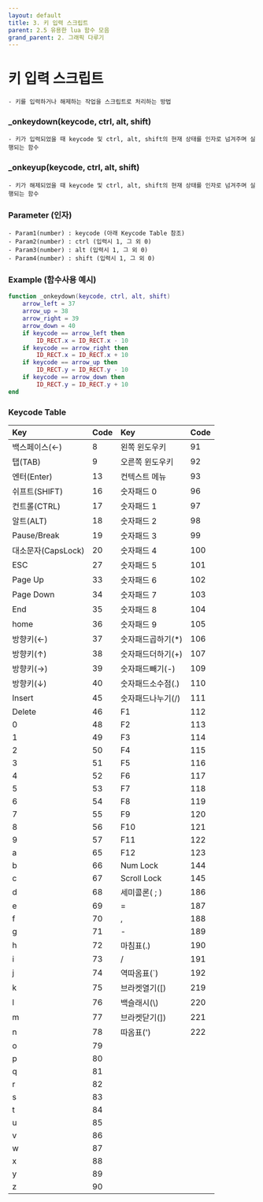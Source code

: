 ```yaml
---
layout: default
title: 3. 키 입력 스크립트
parent: 2.5 유용한 lua 함수 모음
grand_parent: 2. 그래픽 다루기
---
```


# 키 입력 스크립트

    - 키를 입력하거나 해제하는 작업을 스크립트로 처리하는 방법

### _onkeydown(keycode, ctrl, alt, shift)
    - 키가 입력되었을 때 keycode 및 ctrl, alt, shift의 현재 상태를 인자로 넘겨주며 실행되는 함수
### _onkeyup(keycode, ctrl, alt, shift)
    - 키가 해제되었을 때 keycode 및 ctrl, alt, shift의 현재 상태를 인자로 넘겨주며 실행되는 함수
### Parameter (인자)

    - Param1(number) : keycode (아래 Keycode Table 참조)
	- Param2(number) : ctrl (입력시 1, 그 외 0)
	- Param3(number) : alt (입력시 1, 그 외 0)
	- Param4(number) : shift (입력시 1, 그 외 0)

    
### Example (함수사용 예시)
```lua
function _onkeydown(keycode, ctrl, alt, shift)
    arrow_left = 37
    arrow_up = 38
    arrow_right = 39
    arrow_down = 40
    if keycode == arrow_left then
        ID_RECT.x = ID_RECT.x - 10
    if keycode == arrow_right then
        ID_RECT.x = ID_RECT.x + 10
    if keycode == arrow_up then
        ID_RECT.y = ID_RECT.y - 10
    if keycode == arrow_down then
        ID_RECT.y = ID_RECT.y + 10
end
```

### Keycode Table

| Key | Code | Key | Code |
| :--- | :--- | :--- | :--- | 
|백스페이스(←)|	8|왼쪽 윈도우키|	91|
|탭(TAB)|	9|오른쪽 윈도우키|	92|
|엔터(Enter)|	13|컨텍스트 메뉴|	93|
|쉬프트(SHIFT)|	16|숫자패드 0|	96|
|컨트롤(CTRL)|	17|숫자패드 1|	97|
|알트(ALT)|	18|숫자패드 2|	98|
|Pause/Break|	19|숫자패드 3|	99|
|대소문자(CapsLock)|	20|숫자패드 4|	100|
|ESC|	27|숫자패드 5|	101|
|Page Up|	33|숫자패드 6|	102|
|Page Down|	34|숫자패드 7|	103|
|End|	35|숫자패드 8|	104|
|home|	36|숫자패드 9|	105|
|방향키(←)|	37|숫자패드곱하기(*)|	106|
|방향키(↑)|	38|숫자패드더하기(+)|	107|
|방향키(→)|	39|숫자패드빼기(-)|	109|
|방향키(↓)|	40|숫자패드소수점(.)|	110|
|Insert|	45|숫자패드나누기(/)|	111|
|Delete|	46|F1|	112|
|0|	48|F2|	113|
|1|	49|F3|	114|
|2|	50|F4|	115|
|3|	51|F5|	116|
|4|	52|F6|	117|
|5|	53|F7|	118|
|6|	54|F8|	119|
|7|	55|F9|	120|
|8|	56|F10|	121|
|9|	57|F11|	122|
|a|	65|F12|	123|
|b|	66|Num Lock|	144|
|c|	67|Scroll Lock|	145|
|d|	68|세미콜론( ; )|	186|
|e|	69|=|	187|
|f|	70|,|	188|
|g|	71|-|	189|
|h|	72|마침표(.)|	190|
|i|	73|/|	191|
|j|	74|역따옴표(`)|	192|
|k|	75|브라켓열기([)|	219|
|l|	76|백슬래시(\\)|	220|
|m|	77|브라켓닫기(])|	221|
|n|	78|따옴표(')|	222|
|o|	79|
|p|	80|
|q|	81|
|r|	82|
|s|	83|
|t|	84|
|u|	85|
|v|	86|
|w|	87|
|x|	88|
|y|	89|
|z|	90|